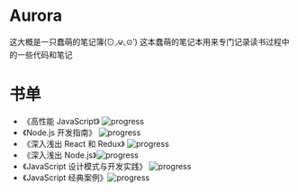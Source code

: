 # Aurora

这大概是一只蠢萌的笔记簿(́⊙◞౪◟⊙‵)
这本蠢萌的笔记本用来专门记录读书过程中的一些代码和笔记

# 书单

*   《高性能 JavaScript》 ![progress](http://progressed.io/bar/100)
*   《Node.js 开发指南》 ![progress](http://progressed.io/bar/100)
*   《深入浅出 React 和 Redux》 ![progress](http://progressed.io/bar/38)
*   《深入浅出 Node.js》![progress](http://progressed.io/bar/10)
*   《JavaScript 设计模式与开发实践》 ![progress](http://progressed.io/bar/56)
*   《JavaScript 经典案例》![progress](http://progressed.io/bar/0)

